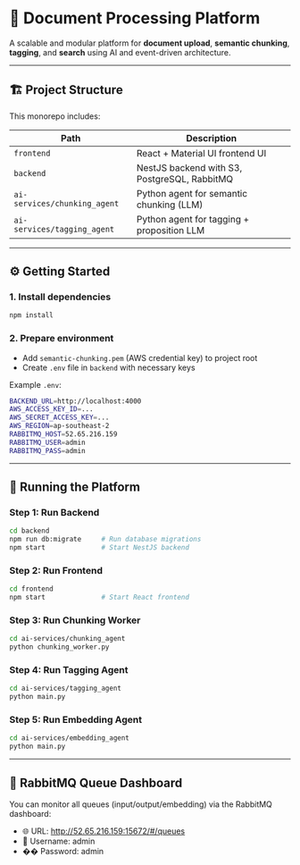 # 📄 Document Processing Platform

A scalable and modular platform for **document upload**, **semantic chunking**, **tagging**, and **search** using AI and event-driven architecture.

---

## 🏗️ Project Structure

This monorepo includes:

| Path                          | Description                                 |
|-------------------------------|---------------------------------------------|
| `frontend`                    | React + Material UI frontend UI             |
| `backend`                     | NestJS backend with S3, PostgreSQL, RabbitMQ|
| `ai-services/chunking_agent`  | Python agent for semantic chunking (LLM)    |
| `ai-services/tagging_agent`   | Python agent for tagging + proposition LLM  |

---

## ⚙️ Getting Started

### 1. Install dependencies

```bash
npm install
```

### 2. Prepare environment

- Add `semantic-chunking.pem` (AWS credential key) to project root
- Create `.env` file in `backend` with necessary keys

Example `.env`:

```bash
BACKEND_URL=http://localhost:4000
AWS_ACCESS_KEY_ID=...
AWS_SECRET_ACCESS_KEY=...
AWS_REGION=ap-southeast-2
RABBITMQ_HOST=52.65.216.159
RABBITMQ_USER=admin
RABBITMQ_PASS=admin
```

---

## 🚀 Running the Platform

### Step 1: Run Backend

```bash
cd backend
npm run db:migrate     # Run database migrations
npm start              # Start NestJS backend
```

### Step 2: Run Frontend

```bash
cd frontend
npm start              # Start React frontend
```

### Step 3: Run Chunking Worker

```bash
cd ai-services/chunking_agent
python chunking_worker.py
```

### Step 4: Run Tagging Agent

```bash
cd ai-services/tagging_agent
python main.py
```

### Step 5: Run Embedding Agent

```bash
cd ai-services/embedding_agent
python main.py
```

---

## 🧪 RabbitMQ Queue Dashboard

You can monitor all queues (input/output/embedding) via the RabbitMQ dashboard:

- 🌐 URL: http://52.65.216.159:15672/#/queues
- 🔑 Username: admin
- �� Password: admin

